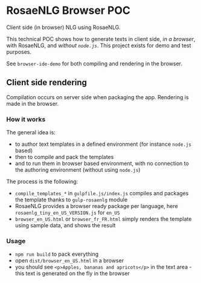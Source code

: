 # RosaeNLG Browser POC

Client side (in browser) NLG using RosaeNLG.

This technical POC shows how to generate texts in client side, _in a browser_, with RosaeNLG, and _without `node.js`_. This project exists for demo and test purposes.

See `browser-ide-demo` for both compiling and rendering in the browser.


## Client side rendering

Compilation occurs on server side when packaging the app. Rendering is made in the browser.


### How it works

The general idea is:

* to author text templates in a defined environment (for instance `node.js` based)
* then to compile and pack the templates
* and to run them in browser based environment, with no connection to the authoring environment (without using `node.js`)

The process is the following:

* `compile_templates_*` in `gulpfile.js/index.js` compiles and packages the template thanks to `gulp-rosaenlg` module
* RosaeNLG provides a browser ready package per language, here `rosaenlg_tiny_en_US_VERSION.js` for `en_US`
* `browser_en_US.html` or `browser_fr_FR.html` simply renders the template using sample data, and shows the result


### Usage

* `npm run build` to pack everything
* open `dist/browser_en_US.html` in a browser
* you should see `<p>Apples, bananas and apricots</p>` in the text area - this text is generated on the fly in the browser
